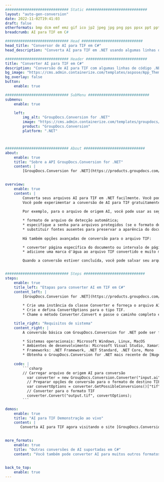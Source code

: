 ```yaml
---
############################# Static ############################
layout: "auto-gen-conversion"
date: 2022-11-02T19:41:03
draft: false
otherformats: bmp dcm emf emz gif ico jp2 jpeg jpg png pps ppsx ppt pptx psb psd svg svgz tga tif tiff webp wmf wmz
breadcrumb: AI para TIF em C#

############################# Head ############################
head_title: "Conversor de AI para TIF em C#"
head_description: "Converta AI para TIF em .NET usando algumas linhas de código. Use a API de conversão de documentos do GroupDocs para converter mais de 160 formatos de arquivo."

############################# Header ############################
title: "Converter AI para TIF em C#"
description: "Conversão de AI para TIF com algumas linhas de código .NET"
bg_image: "https://cms.admin.containerize.com/templates/aspose/App_Themes/V3/images/bg/header1.png"
bg_overlay: false
button:
    enable: true

############################# SubMenu ############################
submenu:
    enable: true

    left:
        img_alt: "GroupDocs.Conversion for .NET"
        image: "https://cms.admin.containerize.com/templates/groupdocs/images/product-logos/90x90-noborder/groupdocs-conversion-net.png"
        product: "GroupDocs.Conversion"
        platform: ".NET"



############################# About ############################
about:
    enable: true
    title: "Sobre a API GroupDocs.Conversion for .NET"
    content: |
        [GroupDocs.Conversion for .NET](https://products.groupdocs.com/conversion/net/) pode ser usado para converter Microsoft Word, Excel, PowerPoint, PDF, Visio e outros formatos. GroupDocs.Conversion é uma API independente que é adequada para sistemas internos e de back-end onde é necessário alto desempenho. Não depende de nenhum software como Microsoft ou Open Office.
    

overview:
    enable: true
    content: |
        Converta seus arquivos AI para TIF em .NET facilmente. Você pode usar apenas algumas linhas de código C# em qualquer plataforma de sua escolha, como - Windows, Linux, macOS.
        Você pode experimentar a conversão de AI para TIF gratuitamente e avaliar a qualidade dos resultados da conversão. Juntamente com cenários de conversão de arquivo simples, você pode tentar opções mais avançadas para carregar o arquivo de origem AI e para salvar o resultado de saída TIF. 
        
        Por exemplo, para o arquivo de origem AI, você pode usar as seguintes opções de carregamento:

        * formato de arquivo de detecção automática;
        * especifique a senha para arquivos protegidos (se o formato de arquivo suportar);
        * substituir fontes ausentes para preservar a aparência do documento.
        
        Há também opções avançadas de conversão para o arquivo TIF:

        * converter página específica do documento ou intervalo de páginas;
        * adicione uma marca d'água ao arquivo TIF convertido e muito mais.

        Quando a conversão estiver concluída, você pode salvar seu arquivo TIF no caminho do arquivo local ou em qualquer armazenamento de terceiros, como FTP, Amazon S3, Google Drive, Dropbox etc. Observe - para converter AI para {{ TO}} não há necessidade de nenhum software adicional instalado - como MS Office, Open Office, Adobe Acrobat Reader etc.


############################# Steps ############################
steps:
    enable: true
    title_left: "Etapas para converter AI em TIF em C#"
    content_left: |
        [GroupDocs.Conversion for .NET](https://products.groupdocs.com/conversion/net/) torna mais fácil para os desenvolvedores converter um arquivo AI para TIF com algumas linhas de código.
        
        * Crie uma instância da classe Converter e forneça o arquivo AI com o caminho completo
        * Crie e defina ConvertOptions para o tipo TIF.
        * Chame o método Converter.Convert e passe o caminho completo e o formato (TIF) como parâmetro

    title_right: "Requisitos de sistema"
    content_right: |
        A conversão básica com GroupDocs.Conversion for .NET pode ser feita em apenas algumas etapas simples. Nossas APIs são suportadas em todas as principais plataformas e sistemas operacionais. Antes de executar o código abaixo, certifique-se de ter os seguintes pré-requisitos instalados em seu sistema.

        * Sistemas operacionais: Microsoft Windows, Linux, MacOS
        * Ambientes de desenvolvimento: Microsoft Visual Studio, Xamarin, MonoDevelop
        * Frameworks: .NET Framework, .NET Standard, .NET Core, Mono
        * Obtenha o GroupDocs.Conversion for .NET mais recente de [Nuget](https://www.nuget.org/packages/groupdocs.conversion)
         
    code: |
        ```csharp    
        // Carregar arquivo de origem AI para conversão
          var converter = new GroupDocs.Conversion.Converter("input.ai");
          // Preparar opções de conversão para o formato de destino TIF
          var convertOptions = converter.GetPossibleConversions()["tif"].ConvertOptions;
          // Converter para o formato TIF
          converter.Convert("output.tif", convertOptions);
        ```

demos:
    enable: true
    title: "AI para TIF Demonstração ao vivo"
    content: |
       Converta AI para TIF agora visitando o site [GroupDocs.Conversion App](https://products.groupdocs.app/conversion/family). A demonstração online tem as seguintes vantagens
          

more_formats:
    enable: true
    title: "Outras conversões de AI suportadas em C#"
    content: "Você também pode converter AI para muitos outros formatos de arquivo. Por favor, veja a lista abaixo."
       
       
back_to_top:
    enable: true
---
```

